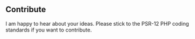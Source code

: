 ## Contribute
I am happy to hear about your ideas. Please stick to the PSR-12 PHP coding standards if you want to contribute.
